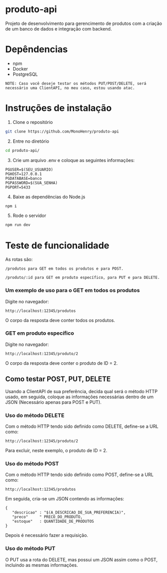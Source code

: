 # produto-api

Projeto de desenvolvimento para gerencimento de produtos com a criação de um banco de dados e integração com backend.

# Depêndencias
- npm
- Docker
- PostgreSQL
```
NOTE: Caso você deseje testar os métodos PUT/POST/DELETE, será necessário uma ClientAPI, no meu caso, estou usando atac.
```
# Instruções de instalação

1. Clone o repositório
```bash 
git clone https://github.com/MonoHenry/produto-api
```

2. Entre no diretório
```bash
cd produto-api/
```

3. Crie um arquivo .env e coloque as seguintes informações:
```
PGUSER=$(SEU_USUARIO)
PGHOST=127.0.0.1
PGDATABASE=banco
PGPASSWORD=$(SUA_SENHA)
PGPORT=5433
```

4. Baixe as dependências do Node.js
```bash
npm i
```

5. Rode o servidor
```bash
npm run dev
```

# Teste de funcionalidade

As rotas são:
```
/produtos para GET em todos os produtos e para POST.

/produto/:id para GET em produto específico, para PUT e para DELETE.
```
### Um exemplo de uso para o GET em todos os produtos

Digite no navegador: 
```
http://localhost:12345/produtos
```

O corpo da resposta deve conter todos os produtos.

### GET em produto específico

Digite no navegador: 
```
http://localhost:12345/produto/2
```

O corpo da resposta deve conter o produto de ID = 2.

## Como testar POST, PUT, DELETE

Usando a ClientAPI de sua preferência, decida qual será o método HTTP usado, em seguida, coloque as informações necessárias dentro de um JSON (Necessário apenas para POST e PUT).

### Uso do método DELETE

Com o método HTTP tendo sido definido como DELETE, define-se a URL como:

```
http://localhost:12345/produto/2
```

Para excluir, neste exemplo, o produto de ID = 2.

### Uso do método POST

Com o método HTTP tendo sido definido como POST, define-se a URL como:
```
http://localhost:12345/produtos
```
Em seguida, cria-se um JSON contendo as informações:
```
{
   "descricao" : "$(A_DESCRICAO_DE_SUA_PREFERENCIA)",
   "preco"     " PRECO_DO_PRODUTO,
   "estoque"   : QUANTIDADE_DE_PRODUTOS
}
```

Depois é necessário fazer a requisição.

### Uso do método PUT

O PUT usa a rota do DELETE, mas possui um JSON assim como o POST, incluindo as mesmas informações.

